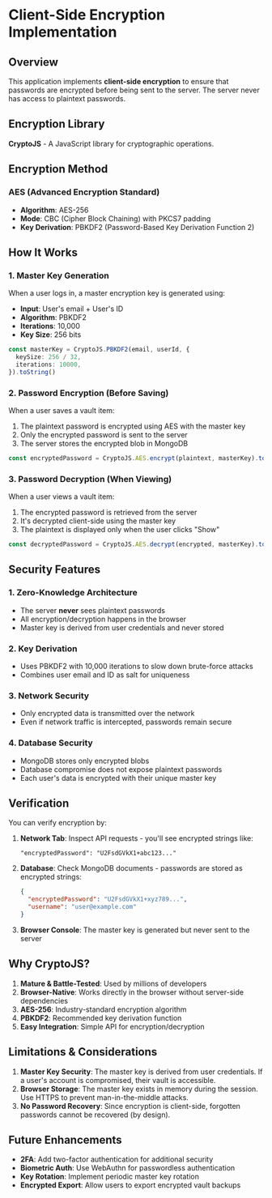 # Client-Side Encryption Implementation

## Overview

This application implements **client-side encryption** to ensure that passwords are encrypted before being sent to the server. The server never has access to plaintext passwords.

## Encryption Library

**CryptoJS** - A JavaScript library for cryptographic operations.

## Encryption Method

### AES (Advanced Encryption Standard)
- **Algorithm**: AES-256
- **Mode**: CBC (Cipher Block Chaining) with PKCS7 padding
- **Key Derivation**: PBKDF2 (Password-Based Key Derivation Function 2)

## How It Works

### 1. Master Key Generation
When a user logs in, a master encryption key is generated using:
- **Input**: User's email + User's ID
- **Algorithm**: PBKDF2
- **Iterations**: 10,000
- **Key Size**: 256 bits

```typescript
const masterKey = CryptoJS.PBKDF2(email, userId, {
  keySize: 256 / 32,
  iterations: 10000,
}).toString()
```

### 2. Password Encryption (Before Saving)
When a user saves a vault item:
1. The plaintext password is encrypted using AES with the master key
2. Only the encrypted password is sent to the server
3. The server stores the encrypted blob in MongoDB

```typescript
const encryptedPassword = CryptoJS.AES.encrypt(plaintext, masterKey).toString()
```

### 3. Password Decryption (When Viewing)
When a user views a vault item:
1. The encrypted password is retrieved from the server
2. It's decrypted client-side using the master key
3. The plaintext is displayed only when the user clicks "Show"

```typescript
const decryptedPassword = CryptoJS.AES.decrypt(encrypted, masterKey).toString(CryptoJS.enc.Utf8)
```

## Security Features

### 1. Zero-Knowledge Architecture
- The server **never** sees plaintext passwords
- All encryption/decryption happens in the browser
- Master key is derived from user credentials and never stored

### 2. Key Derivation
- Uses PBKDF2 with 10,000 iterations to slow down brute-force attacks
- Combines user email and ID as salt for uniqueness

### 3. Network Security
- Only encrypted data is transmitted over the network
- Even if network traffic is intercepted, passwords remain secure

### 4. Database Security
- MongoDB stores only encrypted blobs
- Database compromise does not expose plaintext passwords
- Each user's data is encrypted with their unique master key

## Verification

You can verify encryption by:

1. **Network Tab**: Inspect API requests - you'll see encrypted strings like:
   ```
   "encryptedPassword": "U2FsdGVkX1+abc123..."
   ```

2. **Database**: Check MongoDB documents - passwords are stored as encrypted strings:
   ```json
   {
     "encryptedPassword": "U2FsdGVkX1+xyz789...",
     "username": "user@example.com"
   }
   ```

3. **Browser Console**: The master key is generated but never sent to the server

## Why CryptoJS?

1. **Mature & Battle-Tested**: Used by millions of developers
2. **Browser-Native**: Works directly in the browser without server-side dependencies
3. **AES-256**: Industry-standard encryption algorithm
4. **PBKDF2**: Recommended key derivation function
5. **Easy Integration**: Simple API for encryption/decryption

## Limitations & Considerations

1. **Master Key Security**: The master key is derived from user credentials. If a user's account is compromised, their vault is accessible.
2. **Browser Storage**: The master key exists in memory during the session. Use HTTPS to prevent man-in-the-middle attacks.
3. **No Password Recovery**: Since encryption is client-side, forgotten passwords cannot be recovered (by design).

## Future Enhancements

- **2FA**: Add two-factor authentication for additional security
- **Biometric Auth**: Use WebAuthn for passwordless authentication
- **Key Rotation**: Implement periodic master key rotation
- **Encrypted Export**: Allow users to export encrypted vault backups
